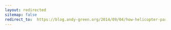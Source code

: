 ```yaml
---
layout: redirected
sitemap: false
redirect_to:  https://blog.andy-green.org/2014/09/04/how-helicopter-parents-are-ruining-college-students/
---
```

